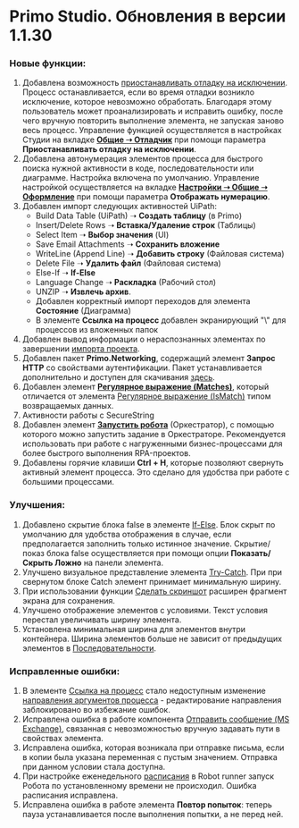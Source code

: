 # Primo Studio. Обновления в версии 1.1.30

### Новые функции:

1. Добавлена возможность [приостанавливать отладку на исключении](https://docs.primo-rpa.ru/primo-rpa/primo-studio/process/debug). Процесс останавливается, если во время отладки возникло исключение, которое невозможно обработать. Благодаря этому пользователь может проанализировать и исправить ошибку, после чего вручную повторить выполнение элемента, не запуская заново весь процесс. Управление функцией осуществляется в настройках Студии на вкладке [**Общие ➝ Отладчик**](https://docs.primo-rpa.ru/primo-rpa/primo-studio/settings#otladchik) при помощи параметра **Приостанавливать отладку на исключении**.
1. Добавлена автонумерация элементов процесса для быстрого поиска нужной активности в коде, последовательности или диаграмме. Настройка включена по умолчанию. Управление настройкой осуществляется на вкладке [**Настройки ➝ Общие ➝ Оформление**](https://docs.primo-rpa.ru/primo-rpa/primo-studio/settings#oformlenie) при помощи параметра **Отображать нумерацию**.
1. Добавлен импорт следующих активностей UiPath:
   * Build Data Table (UiPath) ➝ **Создать таблицу** (в Primo) 
   * Insert/Delete Rows ➝ **Вставка/Удаление строк** (Таблицы)
   * Select Item ➝ **Выбор значения** (UI)
   * Save Email Attachments ➝ **Сохранить вложение**
   * WriteLine (Append Line) ➝ **Добавить строку** (Файловая система)
   * Delete File ➝ **Удалить файл** (Файловая система)
   * Else-If ➝ **If-Else**
   * Language Change ➝ **Раскладка** (Рабочий стол)
   * UNZIP ➝ **Извлечь архив**.
   * Добавлен корректный импорт переходов для элемента **Состояние** (Диаграмма) 
   * В элементе **Ссылка на процесс** добавлен экранирующий "\\" для процессов из вложенных папок
1. Добавлен вывод информации о нераспознанных элементах по завершении [импорта проекта](https://docs.primo-rpa.ru/primo-rpa/primo-studio/tools/import).
1. Добавлен пакет **Primo.Networking**, содержащий элемент **Запрос HTTP** со свойствами аутентификации. Пакет устанавливается дополнительно и доступен для скачивания [здесь](https://www.nuget.org/packages/manage/upload).
1. Добавлен элемент [**Регулярное выражение (Matches)**](https://docs.primo-rpa.ru/primo-rpa/g_elements/osnovnye-elementy/els_data/els_data_strings/el_stringmatches), который отличается от элемента [Регулярное выражение (IsMatch)](https://docs.primo-rpa.ru/primo-rpa/g_elements/osnovnye-elementy/els_data/els_data_strings/el_regex) типом возвращаемых данных.
1. Активности работы с SecureString
1. Добавлен элемент [**Запустить робота**](https://docs.primo-rpa.ru/primo-rpa/g_elements/osnovnye-elementy/orkestrator/els_process/el_invokerobot) (Оркестратор), с помощью которого можно запустить задание в Оркестраторе. Рекомендуется использовать при работе с нагруженными бизнес-процессами для более быстрого выполнения RPA-проектов.
1. Добавлены горячие клавиши **Ctrl + H**, которые позволяют свернуть активный элемент процесса. Это сделано для удобства при работе с большими процессами. 


### Улучшения:

1. Добавлено скрытие блока false в элементе [If-Else](https://docs.primo-rpa.ru/primo-rpa/g_elements/osnovnye-elementy/els_logic/el_logic_ifelse). Блок скрыт по умолчанию для удобства отображения в случае, если предполагается заполнить только истинное значение. Скрытие/показ блока false осуществляется при помощи опции **Показать/Скрыть Ложно** на панели элемента.
1. Улучшено визуальное представление элемента [Try-Catch](https://docs.primo-rpa.ru/primo-rpa/g_elements/osnovnye-elementy/els_logic/el_logic_trycatch). При при свернутом блоке Catch элемент принимает минимальную ширину. 
1. При использовании функции [Сделать скриншот](https://docs.primo-rpa.ru/primo-rpa/primo-studio/process/elements#rabota-so-skrinshotami-vnutri-elementa) расширен фрагмент экрана для сохранения.
3. Улучшено отображение элементов с условиями. Текст условия перестал увеличивать ширину элемента.
4. Установлена минимальная ширина для элементов внутри контейнера. Ширина элементов больше не зависит от предыдущих элементов в [Последовательности](https://docs.primo-rpa.ru/primo-rpa/g_elements/osnovnye-elementy/els_diagramm/el_sequence).

### Исправленные ошибки:

1. В элементе [Ссылка на процесс](https://docs.primo-rpa.ru/primo-rpa/g_elements/osnovnye-elementy/els_logic/el_logic_link) стало недоступным изменение [направления аргументов процесса](https://docs.primo-rpa.ru/primo-rpa/primo-studio/process/variables#argumenty) - редактирование направления заблокировано во избежание ошибок.
1. Исправлена ошибка в работе компонента [Отправить сообщение (MS Exchange)](https://docs.primo-rpa.ru/primo-rpa/g_elements/osnovnye-elementy/els_mail/els_exchange/el_send), связанная с невозможностью вручную задавать пути в свойствах элемента.
1. Исправлена ошибка, которая возникала при отправке письма, если в копии была указана переменная с пустым значением. Отправка при данном условии стала доступна.
1. При настройке еженедельного [расписания](https://docs.primo-rpa.ru/primo-rpa/primo-robot-runner/modules/schedules) в Robot runner запуск Робота по установленному времени не происходил. Ошибка расписания исправлена.
1. Исправлена ошибка в работе элемента **Повтор попыток**: теперь пауза устанавливается после выполнения попытки, а не перед ней.






